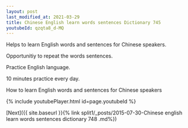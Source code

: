 ```yaml
---
layout: post
last_modified_at: 2021-03-29
title: Chinese English learn words sentences Dictionary 745 
youtubeId: qzqta8_d-MQ
---
```

 
 
Helps to learn English words and sentences for Chinese speakers.

Opportunitiy to repeat the words sentences. 

Practice English language. 
 
10 minutes practice every day. 
 
How to learn English words and sentences for Chinese speakers 
 
{% include youtubePlayer.html id=page.youtubeId %}
 
 
[Next]({{ site.baseurl }}{% link  split1/_posts/2015-07-30-Chinese english learn words sentences dictionary 748 .md%})
 
